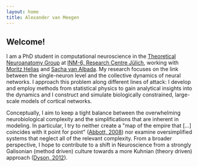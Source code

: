```yaml
---
layout: home
title: Alexander van Meegen
---
```


## Welcome!

I am a PhD student in computational neuroscience in the [Theoretical Neuroanatomy Group](https://www.fz-juelich.de/inm/inm-6/EN/Forschung/TheoNeuroana/artikel.html?nn=724694) at [INM-6, Research Centre Jülich](https://www.fz-juelich.de/inm/inm-6/EN/Home/home_node_INM6.html), working with [Moritz Helias](https://www.fz-juelich.de/SharedDocs/Personen/INM/INM-6/EN/staff/Helias_Moritz.html) and [Sacha van Albada](https://www.fz-juelich.de/SharedDocs/Personen/INM/INM-6/EN/staff/van_Albada_Sacha.html). My research focuses on the link between the single-neuron level and the collective dynamics of neural networks. I approach this problem along different lines of attack: I develop and employ methods from statistical physics to gain analytical insights into the dynamics and I construct and simulate biologically constrained, large-scale models of cortical networks.

Conceptually, I aim to keep a tight balance between the overwhelming neurobiological complexity and the simplifications that are inherent in modeling. In particular, I try to neither create a "map of the empire that [...] coincides with it point for point" ([Abbott, 2008](https://www.sciencedirect.com/science/article/pii/S0896627308008921)) nor examine oversimplified systems that neglect all of the relevant complexity. From a broader perspective, I hope to contribute to a shift in Neuroscience from a strongly Galisonian (method driven) culture towards a more Kuhnian (theory driven) approach ([Dyson, 2012](https://science.sciencemag.org/content/338/6113/1426)).
